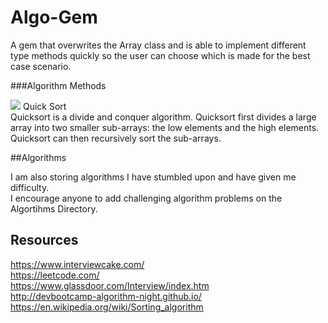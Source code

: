 # Algo-Gem


A gem that overwrites the Array class and is able to implement different type methods quickly so the user can choose which is made for the best case scenario.

###Algorithm Methods

<img src="https://upload.wikimedia.org/wikipedia/commons/6/6a/Sorting_quicksort_anim.gif">
Quick Sort
<br>
Quicksort is a divide and conquer algorithm. Quicksort first divides a large array into two smaller sub-arrays: the low elements and the high elements. Quicksort can then recursively sort the sub-arrays.

##Algorithms

I am also storing algorithms I have stumbled upon and have given me difficulty.
<br>I encourage anyone to add challenging algorithm problems on the Algortihms Directory.



## Resources

https://www.interviewcake.com/
<br>https://leetcode.com/
<br>https://www.glassdoor.com/Interview/index.htm
<br>http://devbootcamp-algorithm-night.github.io/
<br>https://en.wikipedia.org/wiki/Sorting_algorithm
